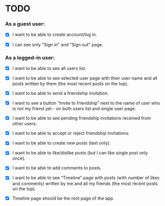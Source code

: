# TODO

### As a guest user:

- [X] I want to be able to create account/log in.

- [X] I can see only "Sign in" and "Sign out" page.

### As a logged-in user:

- [X] I want to be able to see all users list.

- [X] I want to be able to see selected user page with their user name and all posts written by them (the most recent
  posts on the top).

- [X] I want to be able to send a friendship invitation.

- [X] I want to see a button “Invite to friendship” next to the name of user who is not my friend yet - on both users list and single user page.

- [X] I want to be able to see pending friendship invitations received from other users.

- [X] I want to be able to accept or reject friendship invitations.

- [X] I want to be able to create new posts (text only).

- [X] I want to be able to like/dislike posts (but I can like single post only once).

- [X] I want to be able to add comments to posts.

- [X] I want to be able to see “Timeline” page with posts (with number of likes and comments) written by me and all my
  friends (the most recent posts on the top).

- [X] Timeline page should be the root page of the app.
